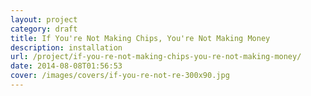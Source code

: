 ```yaml
---
layout: project
category: draft
title: If You're Not Making Chips, You're Not Making Money
description: installation
url: /project/if-you-re-not-making-chips-you-re-not-making-money/
date: 2014-08-08T01:56:53
cover: /images/covers/if-you-re-not-re-300x90.jpg
---
```

